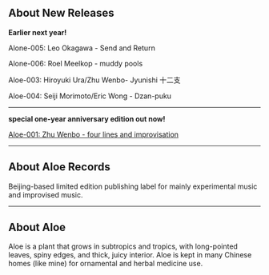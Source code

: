 ## About New Releases

**Earlier next year!**

Alone-005: Leo Okagawa - Send and Return

Alone-006: Roel Meelkop - muddy pools

Aloe-003: Hiroyuki Ura/Zhu Wenbo- Jyunishi 十二支

Aloe-004: Seiji Morimoto/Eric Wong - Dzan-puku

- - -

**special one-year anniversary edition out now!**

[Aloe-001: Zhu Wenbo - four lines and improvisation](https://aloerecords.bandcamp.com/album/four-lines-and-improvisation)

- - -

## About Aloe Records

Beijing-based limited edition publishing label for mainly experimental music and improvised music.

- - -

## About Aloe

Aloe is a plant that grows in subtropics and tropics, with long-pointed leaves, spiny edges, and thick, juicy interior. Aloe is kept in many Chinese homes (like mine) for ornamental and herbal medicine use.